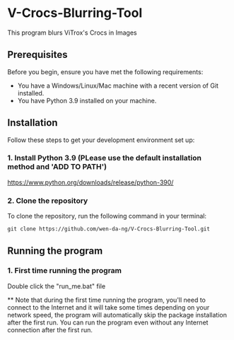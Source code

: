 # V-Crocs-Blurring-Tool
This program blurs ViTrox's Crocs in Images

## Prerequisites

Before you begin, ensure you have met the following requirements:
* You have a Windows/Linux/Mac machine with a recent version of Git installed.
* You have Python 3.9 installed on your machine.

## Installation

Follow these steps to get your development environment set up:

### 1. Install Python 3.9 (PLease use the default installation method and 'ADD TO PATH')
https://www.python.org/downloads/release/python-390/

### 2. Clone the repository

To clone the repository, run the following command in your terminal:

```
git clone https://github.com/wen-da-ng/V-Crocs-Blurring-Tool.git
```
## Running the program

### 1. First time running the program

Double click the "run_me.bat" file 

** Note that during the first time running the program, you'll need to connect to the Internet and it will take some times depending on your network speed, the program will automatically skip the package installation after the first run. You can run the program even without any Internet connection after the first run.



